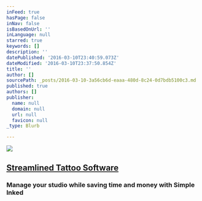 ```yaml
---
inFeed: true
hasPage: false
inNav: false
isBasedOnUrl: ''
inLanguage: null
starred: true
keywords: []
description: ''
datePublished: '2016-03-10T23:40:59.073Z'
dateModified: '2016-03-10T23:37:50.854Z'
title: ''
author: []
sourcePath: _posts/2016-03-10-3a56cb6d-eaaa-480d-8c24-0d7bdb5100c3.md
published: true
authors: []
publisher:
  name: null
  domain: null
  url: null
  favicon: null
_type: Blurb

---
```

![](https://the-grid-user-content.s3-us-west-2.amazonaws.com/e5d8592c-6ca2-483b-ae71-782fd64f4559.jpg)

## [Streamlined Tattoo Software][0]

### Manage your studio while saving time and money with Simple Inked

[0]: https://www.simpleinked.com/#Pricing